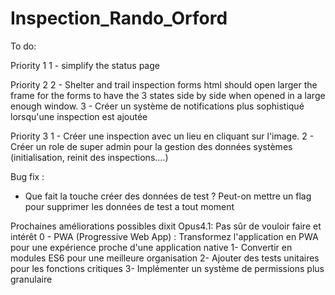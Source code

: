 # Inspection_Rando_Orford

To do:

Priority 1
1 - simplify the status page


Priority 2
2 - Shelter and trail inspection forms html should open larger the frame for the forms to have the 3 states side by side when opened in a large enough window.
3 - Créer un système de notifications plus sophistiqué lorsqu'une inspection est ajoutée

Priority 3
1 - Créer une inspection avec un lieu en cliquant sur l'image.
2 - Créer un role de super admin pour la gestion des données systèmes (initialisation, reinit des inspections....)


Bug fix :
- Que fait la touche créer des données de test ? Peut-on mettre un flag pour supprimer les données de test a tout moment


Prochaines améliorations possibles dixit Opus4.1:   Pas sûr de vouloir faire et intérêt
0 - PWA (Progressive Web App) : Transformez l'application en PWA pour une expérience proche d'une application native
1- Convertir en modules ES6 pour une meilleure organisation
2- Ajouter des tests unitaires pour les fonctions critiques
3- Implémenter un système de permissions plus granulaire
